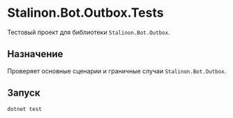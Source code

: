 # Stalinon.Bot.Outbox.Tests

Тестовый проект для библиотеки `Stalinon.Bot.Outbox`.

## Назначение
Проверяет основные сценарии и граничные случаи `Stalinon.Bot.Outbox`.

## Запуск
```bash
dotnet test
```
